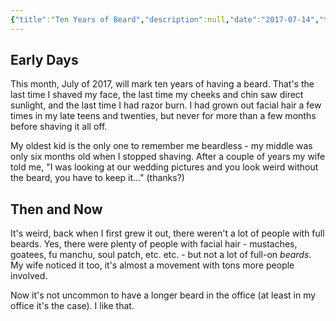 ```yaml
---
{"title":"Ten Years of Beard","description":null,"date":"2017-07-14","tags":["beard","history","status"],"dg-publish":true,"created":"2017-07-14T11:38:42","updated":"2025-08-05T15:38:18-04:00","permalink":"/notes/2017/ten-years-of-beard/","dgPassFrontmatter":true,"noteIcon":"3"}
---
```



## Early Days

This month, July of 2017, will mark ten years of having a beard. That's the last time I shaved my face, the last time my cheeks and chin saw direct sunlight, and the last time I had razor burn. I had grown out facial hair a few times in my late teens and twenties, but never for more than a few months before shaving it all off.

My oldest kid is the only one to remember me beardless - my middle was only six months old when I stopped shaving. After a couple of years my wife told me, "I was looking at our wedding pictures and you look weird without the beard, you have to keep it..." (thanks?)

## Then and Now

It's weird, back when I first grew it out, there weren't a lot of people with full beards. Yes, there were plenty of people with facial hair - mustaches, goatees, fu manchu, soul patch, etc. etc. - but not a lot of full-on *beards*. My wife noticed it too, it's almost a movement with tons more people involved.

Now it's not uncommon to have a longer beard in the office (at least in my office it's the case). I like that.
